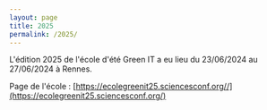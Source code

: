 ```yaml
---
layout: page
title: 2025
permalink: /2025/
---
```


L'édition 2025 de l'école d'été Green IT a eu lieu du 23/06/2024 au 27/06/2024 à Rennes.

Page de l'école : [https://ecolegreenit25.sciencesconf.org//](https://ecolegreenit25.sciencesconf.org/)